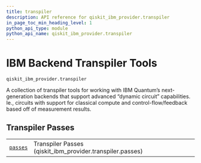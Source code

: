```yaml
---
title: transpiler
description: API reference for qiskit_ibm_provider.transpiler
in_page_toc_min_heading_level: 1
python_api_type: module
python_api_name: qiskit_ibm_provider.transpiler
---
```


<span id="ibm-backend-transpiler-tools-qiskit-ibm-provider-transpiler" />

<span id="module-qiskit_ibm_provider.transpiler" />

<span id="qiskit-ibm-provider-transpiler" />

# IBM Backend Transpiler Tools

<span id="module-qiskit_ibm_provider.transpiler" />

`qiskit_ibm_provider.transpiler`

A collection of transpiler tools for working with IBM Quantum’s next-generation backends that support advanced “dynamic circuit” capabilities. Ie., circuits with support for classical compute and control-flow/feedback based off of measurement results.

## Transpiler Passes

|                                                                                                                                        |                                                             |
| -------------------------------------------------------------------------------------------------------------------------------------- | ----------------------------------------------------------- |
| [`passes`](qiskit_ibm_provider.transpiler.passes#module-qiskit_ibm_provider.transpiler.passes "qiskit_ibm_provider.transpiler.passes") | Transpiler Passes (qiskit\_ibm\_provider.transpiler.passes) |

